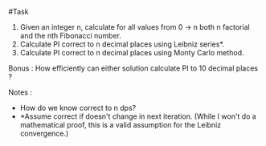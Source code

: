 #Task

1. Given an integer n, calculate for all values from 0 -> n both n factorial and the nth Fibonacci number.
2. Calculate PI correct to n decimal places using Leibniz series*.
3. Calculate PI correct to n decimal places using Monty Carlo method.

Bonus : How efficiently can either solution calculate PI to 10 decimal places ?

Notes :
 - How do we know correct to n dps?
 - *Assume correct if doesn't change in next iteration. (While I won't do a mathematical proof, this is a valid assumption for the Leibniz convergence.)

